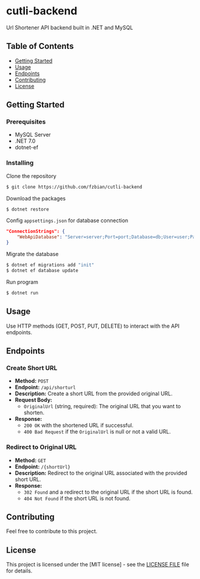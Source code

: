 # cutli-backend

Url Shortener API backend built in .NET and MySQL

## Table of Contents

- [Getting Started](#getting-started)
- [Usage](#usage)
- [Endpoints](#endpoints)
- [Contributing](#contributing)
- [License](#license)

## Getting Started

### Prerequisites

 - MySQL Server
 - .NET 7.0
 - dotnet-ef

### Installing

Clone the repository
```bash
$ git clone https://github.com/fzbian/cutli-backend
```

Download the packages
```bash
$ dotnet restore
```

Config `appsettings.json` for database connection

```json
"ConnectionStrings": {
    "WebApiDatabase": "Server=server;Port=port;Database=db;User=user;Password=pass;"
}
```

Migrate the database
```bash
$ dotnet ef migrations add "init"
$ dotnet ef database update
```

Run program
```bash
$ dotnet run
```

## Usage

Use HTTP methods (GET, POST, PUT, DELETE) to interact with the API endpoints.

## Endpoints

### Create Short URL

- **Method:** `POST`
- **Endpoint:** `/api/shorturl`
- **Description:** Create a short URL from the provided original URL.
- **Request Body:**
  - `OriginalUrl` (string, required): The original URL that you want to shorten.
- **Response:**
  - `200 OK` with the shortened URL if successful.
  - `400 Bad Request` if the `OriginalUrl` is null or not a valid URL.

### Redirect to Original URL

- **Method:** `GET`
- **Endpoint:** `/{shortUrl}`
- **Description:** Redirect to the original URL associated with the provided short URL.
- **Response:**
  - `302 Found` and a redirect to the original URL if the short URL is found.
  - `404 Not Found` if the short URL is not found.

## Contributing

Feel free to contribute to this project.

## License

This project is licensed under the [MIT license] - see the [LICENSE FILE](LICENSE) file for details.
